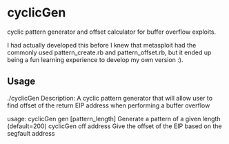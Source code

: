# cyclicGen
cyclic pattern generator and offset calculator for buffer overflow exploits.

I had actually developed this before I knew that metasploit had the commonly used pattern_create.rb and pattern_offset.rb, but it ended up being a fun learning experience to develop my own version :).

## Usage
./cyclicGen 
Description: A cyclic pattern generator that will allow user to find offset of the return EIP address when performing a buffer overflow

usage: 
        cyclicGen gen [pattern_length]          Generate a pattern of a given length (default=200)
        cyclicGen off  address                  Give the offset of the EIP based on the segfault address
